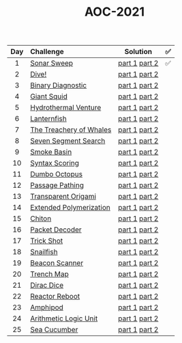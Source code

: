 # <p align="center"> AOC-2021 </p>
<br>

| Day | Challenge | Solution |:white_check_mark:|
|:---:|:---|:---:|:---:|
| 1 | [Sonar Sweep](https://adventofcode.com/2021/day/1) | [part 1](./src/day01/part1.py) [part 2](./src/day01/part2.py) | :white_check_mark: |
| 2 | [Dive!](https://adventofcode.com/2021/day/2) | [part 1](./src/day02/part1.py) [part 2](./src/day02/part2.py) |
| 3 | [Binary Diagnostic](https://adventofcode.com/2021/day/3) | [part 1](./src/day03/part1.py) [part 2](./src/day03/part2.py) |
| 4 | [Giant Squid](https://adventofcode.com/2021/day/4) | [part 1](./src/day04/part1.py) [part 2](./src/day04/part2.py) |
| 5 | [Hydrothermal Venture](https://adventofcode.com/2021/day/5) | [part 1](./src/day05/part1.py) [part 2](./src/day05/part2.py) |
| 6 | [Lanternfish](https://adventofcode.com/2021/day/6) | [part 1](./src/day06/part1.py) [part 2](./src/day06/part2.py) |
| 7 | [The Treachery of Whales](https://adventofcode.com/2021/day/7) | [part 1](./src/day07/part1.py) [part 2](./src/day07/part2.py) |
| 8 | [Seven Segment Search](https://adventofcode.com/2021/day/8) | [part 1](./src/day08/part1.py) [part 2](./src/day08/part2.py) |
| 9 | [Smoke Basin](https://adventofcode.com/2021/day/9) | [part 1](./src/day09/part1.py) [part 2](./src/day09/part2.py) |
| 10 | [Syntax Scoring](https://adventofcode.com/2021/day/10) | [part 1](./src/day10/part1.py) [part 2](./src/day10/part2.py) |
| 11 | [Dumbo Octopus](https://adventofcode.com/2021/day/11) | [part 1](./src/day11/part1.py) [part 2](./src/day11/part2.py) |
| 12 | [Passage Pathing](https://adventofcode.com/2021/day/12) | [part 1](./src/day12/part12.py) [part 2](./src/day12/part12.py) |
| 13 | [Transparent Origami](https://adventofcode.com/2021/day/13) | [part 1](./src/day13/part1.py) [part 2](./src/day13/part2.py) |
| 14 | [Extended Polymerization](https://adventofcode.com/2021/day/14) | [part 1](./src/day14/part1.py) [part 2](./src/day14/part2.py) |
| 15 | [Chiton](https://adventofcode.com/2021/day/15) | [part 1](./src/day15/part1.py) [part 2](./src/day15/part2.py) |
| 16 | [Packet Decoder](https://adventofcode.com/2021/day/16) | [part 1](./src/day16/part12.py) [part 2](./src/day16/part12.py) |
| 17 | [Trick Shot](https://adventofcode.com/2021/day/17) | [part 1](./src/day17/part12.py) [part 2](./src/day17/part12.py) |
| 18 | [Snailfish](https://adventofcode.com/2021/day/18) | [part 1](./src/day18/part12.py) [part 2](./src/day18/part12.py) |
| 19 | [Beacon Scanner](https://adventofcode.com/2021/day/19) | [part 1](./src/day19/part1.py) [part 2](./src/day19/part2.py) |
| 20 | [Trench Map](https://adventofcode.com/2021/day/20) | [part 1](./src/day20/part12.py) [part 2](./src/day20/part12.py) |
| 21 | [Dirac Dice](https://adventofcode.com/2021/day/21) | [part 1](./src/day21/part1.py) [part 2](./src/day21/part2.py) |
| 22 | [Reactor Reboot](https://adventofcode.com/2021/day/22) | [part 1](./src/day22/part1.py) [part 2](./src/day22/part2.py) |
| 23 | [Amphipod](https://adventofcode.com/2021/day/23) | [part 1](./src/day23/part1.py) [part 2](./src/day23/part2.py) |
| 24 | [Arithmetic Logic Unit](https://adventofcode.com/2021/day/24) | [part 1](./src/day24/part12.py) [part 2](./src/day24/part12.py) |
| 25 | [Sea Cucumber](https://adventofcode.com/2021/day/25) | [part 1](./src/day25/part1.py) [part 2](./src/day25/part1.py) |
